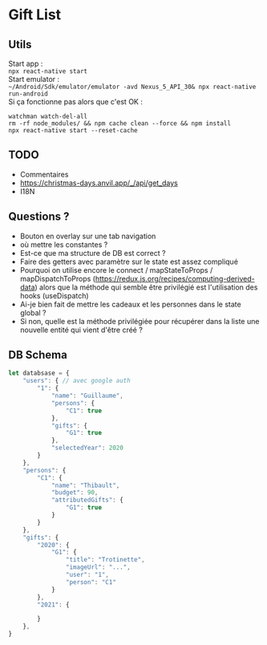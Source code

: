 # Gift List

## Utils
Start app :  
``
npx react-native start
``  
Start emulator :   
``
~/Android/Sdk/emulator/emulator -avd Nexus_5_API_30&
npx react-native run-android
``  
Si ça fonctionne pas alors que c'est OK :   
```shell script
watchman watch-del-all   
rm -rf node_modules/ && npm cache clean --force && npm install
npx react-native start --reset-cache
```

## TODO

- Commentaires
- https://christmas-days.anvil.app/_/api/get_days
- I18N

## Questions ?
- Bouton en overlay sur une tab navigation
- où mettre les constantes ?
- Est-ce que ma structure de DB est correct ?
- Faire des getters avec paramètre sur le state est assez compliqué
- Pourquoi on utilise encore le connect / mapStateToProps / mapDispatchToProps (https://redux.js.org/recipes/computing-derived-data)
alors que la méthode qui semble être privilégié est l'utilisation des 
hooks (useDispatch)
- Ai-je bien fait de mettre les cadeaux et les personnes dans le state global ?
- Si non, quelle est la méthode privilégiée pour récupérer dans la liste
une nouvelle entité qui vient d'être créé ? 

## DB Schema
```javascript
let databsase = {
    "users": { // avec google auth
        "1": {
            "name": "Guillaume",
            "persons": {
                "C1": true
            },
            "gifts": {
                "G1": true
            },
            "selectedYear": 2020
        }
    },
    "persons": {
        "C1": {
            "name": "Thibault",
            "budget": 90,
            "attributedGifts": {
                "G1": true
            }
        }
    },
    "gifts": {
        "2020": {
            "G1": {
                "title": "Trotinette",
                "imageUrl": "...",
                "user": "1",
                "person": "C1"
            }
        },
        "2021": {

        }
    }, 
}

```
